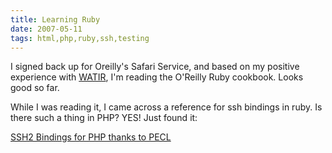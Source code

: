 ```yaml
---
title: Learning Ruby
date: 2007-05-11
tags: html,php,ruby,ssh,testing
---
```

I signed back up for Oreilly's Safari Service, and based on my positive experience with <a href="http://www.docunext.com/blog/2007/05/web-traffic-tracking-and-analysis.html">WATIR</a>, I'm reading the O'Reilly Ruby cookbook. Looks good so far.

While I was reading it, I came across a reference for ssh bindings in ruby. Is there such a thing in PHP? YES! Just found it:

<a href="http://pecl.php.net/package/ssh2" rel="nofollow">SSH2 Bindings for PHP thanks to PECL</a>

